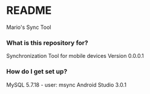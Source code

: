 # README #

Mario's Sync Tool

### What is this repository for? ###

Synchronization Tool for mobile devices
Version 0.0.0.1

### How do I get set up? ###

MySQL 5.7.18 - user: msync
Android Studio 3.0.1

